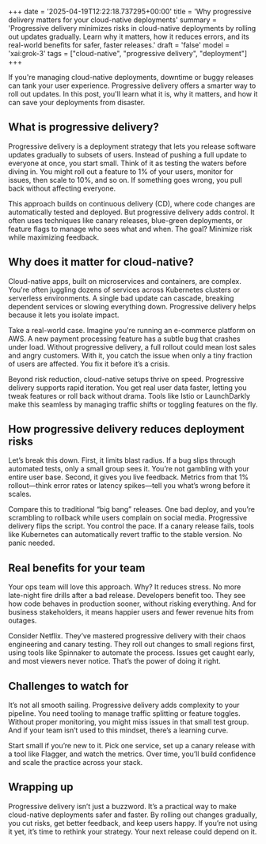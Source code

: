 +++
date = '2025-04-19T12:22:18.737295+00:00'
title = 'Why progressive delivery matters for your cloud-native deployments'
summary = 'Progressive delivery minimizes risks in cloud-native deployments by rolling out updates gradually. Learn why it matters, how it reduces errors, and its real-world benefits for safer, faster releases.'
draft = 'false'
model = 'xai:grok-3'
tags = ["cloud-native", "progressive delivery", "deployment"]
+++

If you're managing cloud-native deployments, downtime or buggy releases can tank your user experience. Progressive delivery offers a smarter way to roll out updates. In this post, you'll learn what it is, why it matters, and how it can save your deployments from disaster.

## What is progressive delivery?

Progressive delivery is a deployment strategy that lets you release software updates gradually to subsets of users. Instead of pushing a full update to everyone at once, you start small. Think of it as testing the waters before diving in. You might roll out a feature to 1% of your users, monitor for issues, then scale to 10%, and so on. If something goes wrong, you pull back without affecting everyone.

This approach builds on continuous delivery (CD), where code changes are automatically tested and deployed. But progressive delivery adds control. It often uses techniques like canary releases, blue-green deployments, or feature flags to manage who sees what and when. The goal? Minimize risk while maximizing feedback.

## Why does it matter for cloud-native?

Cloud-native apps, built on microservices and containers, are complex. You're often juggling dozens of services across Kubernetes clusters or serverless environments. A single bad update can cascade, breaking dependent services or slowing everything down. Progressive delivery helps because it lets you isolate impact.

Take a real-world case. Imagine you're running an e-commerce platform on AWS. A new payment processing feature has a subtle bug that crashes under load. Without progressive delivery, a full rollout could mean lost sales and angry customers. With it, you catch the issue when only a tiny fraction of users are affected. You fix it before it’s a crisis.

Beyond risk reduction, cloud-native setups thrive on speed. Progressive delivery supports rapid iteration. You get real user data faster, letting you tweak features or roll back without drama. Tools like Istio or LaunchDarkly make this seamless by managing traffic shifts or toggling features on the fly.

## How progressive delivery reduces deployment risks

Let’s break this down. First, it limits blast radius. If a bug slips through automated tests, only a small group sees it. You’re not gambling with your entire user base. Second, it gives you live feedback. Metrics from that 1% rollout—think error rates or latency spikes—tell you what’s wrong before it scales.

Compare this to traditional “big bang” releases. One bad deploy, and you’re scrambling to rollback while users complain on social media. Progressive delivery flips the script. You control the pace. If a canary release fails, tools like Kubernetes can automatically revert traffic to the stable version. No panic needed.

## Real benefits for your team

Your ops team will love this approach. Why? It reduces stress. No more late-night fire drills after a bad release. Developers benefit too. They see how code behaves in production sooner, without risking everything. And for business stakeholders, it means happier users and fewer revenue hits from outages.

Consider Netflix. They’ve mastered progressive delivery with their chaos engineering and canary testing. They roll out changes to small regions first, using tools like Spinnaker to automate the process. Issues get caught early, and most viewers never notice. That’s the power of doing it right.

## Challenges to watch for

It’s not all smooth sailing. Progressive delivery adds complexity to your pipeline. You need tooling to manage traffic splitting or feature toggles. Without proper monitoring, you might miss issues in that small test group. And if your team isn’t used to this mindset, there’s a learning curve.

Start small if you’re new to it. Pick one service, set up a canary release with a tool like Flagger, and watch the metrics. Over time, you’ll build confidence and scale the practice across your stack.

## Wrapping up

Progressive delivery isn’t just a buzzword. It’s a practical way to make cloud-native deployments safer and faster. By rolling out changes gradually, you cut risks, get better feedback, and keep users happy. If you’re not using it yet, it’s time to rethink your strategy. Your next release could depend on it.
